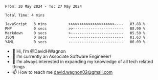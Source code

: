 <!--START_SECTION:waka-->

```txt
From: 20 May 2024 - To: 27 May 2024

Total Time: 4 mins

JavaScript   3 mins          >>>>>>>>>>>>>>>>>>>>>----   83.88 %
PHP          0 secs          >>-----------------------   08.90 %
Markdown     0 secs          >------------------------   05.50 %
JSON         0 secs          -------------------------   01.63 %
YAML         0 secs          -------------------------   00.09 %
```

<!--END_SECTION:waka-->

- 👋 Hi, I’m @DavidHWagnon
- 👀 I’m currently an Associate Software Engineeer!
- 🌱 I’m always interested in expanding my knowledge of all tech related things
- 📫 How to reach me david.wagnon02@gmail.com

<!---
DavidHWagnon/DavidHWagnon is a ✨ special ✨ repository because its `README.md` (this file) appears on your GitHub profile.
You can click the Preview link to take a look at your changes.
--->
